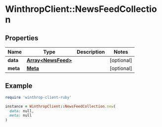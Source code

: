 # WinthropClient::NewsFeedCollection

## Properties

| Name | Type | Description | Notes |
| ---- | ---- | ----------- | ----- |
| **data** | [**Array&lt;NewsFeed&gt;**](NewsFeed.md) |  | [optional] |
| **meta** | [**Meta**](Meta.md) |  | [optional] |

## Example

```ruby
require 'winthrop-client-ruby'

instance = WinthropClient::NewsFeedCollection.new(
  data: null,
  meta: null
)
```

